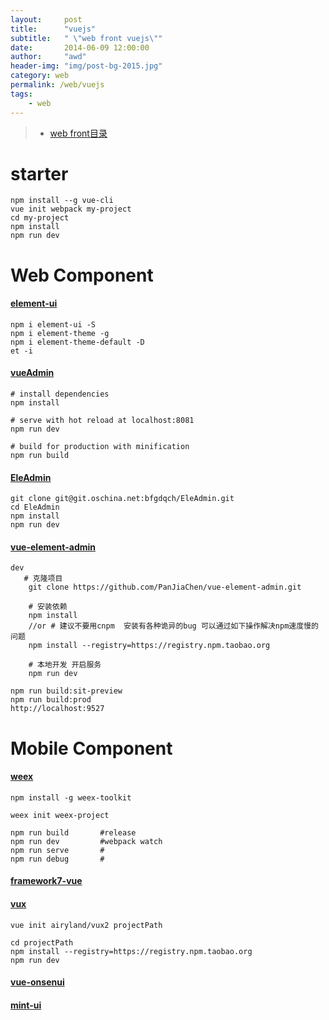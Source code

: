 ```yaml
---
layout:     post
title:      "vuejs"
subtitle:   " \"web front vuejs\""
date:       2014-06-09 12:00:00
author:     "awd"
header-img: "img/post-bg-2015.jpg"
category: web
permalink: /web/vuejs
tags:
    - web
---
```

> - [web front目录](/web/front)




# starter

```
npm install --g vue-cli
vue init webpack my-project
cd my-project
npm install
npm run dev
```




# Web Component



#### [element-ui](https://github.com/ElemeFE/element)

```
npm i element-ui -S
npm i element-theme -g
npm i element-theme-default -D
et -i
```




#### [vueAdmin](https://github.com/taylorchen709/vue-admin)

```
# install dependencies
npm install

# serve with hot reload at localhost:8081
npm run dev

# build for production with minification
npm run build
```




#### [EleAdmin](https://git.oschina.net/bfgdqch/EleAdmin)

```
git clone git@git.oschina.net:bfgdqch/EleAdmin.git
cd EleAdmin
npm install
npm run dev
```




#### [vue-element-admin](https://github.com/PanJiaChen/vue-element-admin)

```
dev
   # 克隆项目
    git clone https://github.com/PanJiaChen/vue-element-admin.git

    # 安装依赖
    npm install
    //or # 建议不要用cnpm  安装有各种诡异的bug 可以通过如下操作解决npm速度慢的问题
    npm install --registry=https://registry.npm.taobao.org

    # 本地开发 开启服务
    npm run dev

npm run build:sit-preview
npm run build:prod
http://localhost:9527
```



# Mobile Component


#### [weex](https://weex.apache.org/cn/)

```
npm install -g weex-toolkit

weex init weex-project

npm run build       #release
npm run dev         #webpack watch
npm run serve       #
npm run debug       #
```





#### [framework7-vue](https://github.com/nolimits4web/Framework7)

#### [vux](https://github.com/airyland/vux)

```
vue init airyland/vux2 projectPath

cd projectPath
npm install --registry=https://registry.npm.taobao.org
npm run dev
```


#### [vue-onsenui](https://github.com/OnsenUI/OnsenUI)

#### [mint-ui](https://github.com/ElemeFE/mint-ui)




